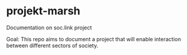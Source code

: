 # projekt-marsh
Documentation on soc.link project

Goal:
This repo aims to document a project that will enable interaction between different sectors of society.
